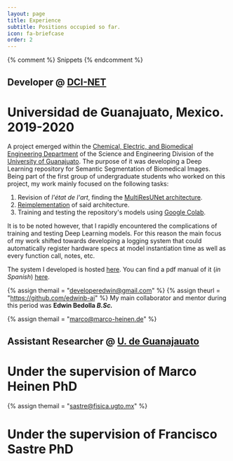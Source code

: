 ```yaml
---
layout: page
title: Experience
subtitle: Positions occupied so far.
icon: fa-briefcase
order: 2
---
```

{% comment %}
Snippets
<a href="{{ theurl }}" class="icon-b fa-github"></a>
<a href="mailto:{{ themail }}" class="icon fa-envelope"></a>
{% endcomment %}


## Developer @ [DCI-NET](https://github.com/DCI-NET)
# Universidad de Guanajuato, Mexico. 2019-2020
A project emerged within the [Chemical, Electric, and Biomedical Engineering Department](http://www.dci.ugto.mx/diqeb/) of the Science and Engineering Division of the [University of Guanajuato](https://www.ugto.mx/). The purpose of it was developing a Deep Learning repository for Semantic Segmentation of Biomedical Images. Being part of the first group of undergraduate students who worked on this project, my work mainly focused on the following tasks:

1. Revision of *l'état de l'art*, finding the [MultiResUNet architecture](https://github.com/nibtehaz/MultiResUNet).
2. [Reimplementation](https://github.com/gmagannaDevelop/MyMultiResUNet) of said architecture.
3. Training and testing the repository's models using [Google Colab](https://colab.research.google.com/notebooks/intro.ipynb). 

It is to be noted however, that I rapidly encountered the complications of training and testing Deep Learning models. For this reason the main focus of my work shifted towards developing a logging system that could automatically register  hardware specs at model instantiation time as well as every function call, notes, etc.

The system I developed is hosted [here](https://github.com/gmagannaDevelop/segnet/blob/callback_test/segnet/utils/Segmed.py). You can find a pdf manual of it (_in Spanish_) [here](/assets/docs/Segmed_Class_Example.pdf).

{% assign themail = "developeredwin@gmail.com" %}
{% assign theurl = "https://github.com/edwinb-ai" %}
My main collaborator and mentor during this period was **Edwin Bedolla _B.Sc._**<a href="{{ theurl }}" class="icon-b fa-github"></a><a href="mailto:{{ themail }}" class="icon fa-envelope"></a>


{% assign themail = "marco@marco-heinen.de" %}
## Assistant Researcher @ [U. de Guanajauato](http://www.dci.ugto.mx/)
# Under the supervision of **Marco Heinen** PhD <a href="mailto:{{ themail }}" class="icon fa-envelope"></a>



{% assign themail = "sastre@fisica.ugto.mx" %}
# Under the supervision of **Francisco Sastre** PhD <a href="mailto:{{ themail }}" class="icon fa-envelope"></a>


